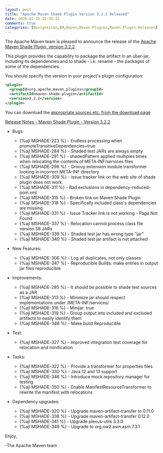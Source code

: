 ```yaml
---
layout: post
title: "Apache Maven Shade Plugin Version 3.2.2 Released"
date: 2020-02-13 22:35:12
comments: true
categories: [Neuigkeiten,BM,Maven,Maven-Plugins,Maven-Plugin-Releases]
---
```

The Apache Maven team is pleased to announce the release of the [Apache
Maven Shade Plugin, version 3.2.2](https://maven.apache.org/plugins/maven-shade-plugin/).

This plugin provides the capability to package the artifact in an uber-jar,
including its dependencies and to shade - i.e. rename - the packages of some of
the dependencies.

You should specify the version in your project's plugin configuration:

``` xml
<plugin>
  <groupId>org.apache.maven.plugins</groupId>
  <artifactId>maven-shade-plugin</artifactId>
  <version>3.2.2</version>
</plugin>
```

You can download the [appropriate sources etc. from the download page][download-page]

<!-- more -->

 
[Release Notes - Maven Shade Plugin - Version 3.2.2](https://issues.apache.org/jira/secure/ReleaseNote.jspa?projectId=12317921&version=12344059)

* Bugs:

    * {%ajl MSHADE-223 %} - Endless processing when promoteTransitiveDependencies=true
    * {%ajl MSHADE-284 %} - Shaded test JARs are always empty
    * {%ajl MSHADE-291 %} - shadedPattern applied multiples times when relocating the contents of META-INF/services files
    * {%ajl MSHADE-298 %} - Groovy extension module transformer looking in incorrect META-INF directory
    * {%ajl MSHADE-309 %} - issue tracker link on the web site of shade plugin does not work.
    * {%ajl MSHADE-311 %} - Bad exclusions in dependency-reduced-pom.xml
    * {%ajl MSHADE-315 %} - Broken link on Maven Shade Plugin
    * {%ajl MSHADE-318 %} - Specifically included class's dependencies are missing
    * {%ajl MSHADE-331 %} - Issue Tracker link is not working - Page Not Found
    * {%ajl MSHADE-337 %} - Relocation cannot process class file version 58 JARs
    * {%ajl MSHADE-339 %} - Shaded test jar has wrong type "jar"
    * {%ajl MSHADE-340 %} - Shaded test jar artifact is not attached

* New Features:

    * {%ajl MSHADE-306 %} - Log all duplicates, not only classes
    * {%ajl MSHADE-347 %} - Reproducible Builds: make entries in output jar files reproducible

* Improvements:

    * {%ajl MSHADE-285 %} - It should be possible to shade test sources as a JAR
    * {%ajl MSHADE-313 %} - Minimize jar should respect implementations under /META-INF/services/
    * {%ajl MSHADE-316 %} - Minijar: <excludeDefaults>true</excludeDefaults>
    * {%ajl MSHADE-319 %} - Group output into included and excluded artifacts to easily identify them
    * {%ajl MSHADE-348 %} - Make build Reproducible

* Test:

    * {%ajl MSHADE-327 %} - improved integration test coverage for relocation and minification

* Tasks:

    * {%ajl MSHADE-322 %} - Provide a transformer for properties files
    * {%ajl MSHADE-330 %} - Java 12 and 13 support
    * {%ajl MSHADE-346 %} - Introduce mock repository manager for testing
    * {%ajl MSHADE-350 %} - Enable ManifestResourceTransformer to rewrite the manifest with relocations

* Dependency upgrades:

    * {%ajl MSHADE-320 %} - Upgrade maven-artifact-transfer to 0.11.0
    * {%ajl MSHADE-338 %} - Upgrade maven-artifact-transfer 0.12.0
    * {%ajl MSHADE-341 %} - Upgrade plexus-utils 3.3.0
    * {%ajl MSHADE-349 %} - Upgrade to org.ow2.asm:asm:7.3.1


Enjoy,

-The Apache Maven team

[download-page]: https://maven.apache.org/shared/maven-archiver/download.cgi
